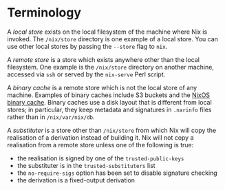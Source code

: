 # Terminology

A *local store* exists on the local filesystem of the machine where
Nix is invoked.  The `/nix/store` directory is one example of a
local store.  You can use other local stores by passing the
`--store` flag to `nix`.

A *remote store* is a store which exists anywhere other than the
local filesystem.  One example is the `/nix/store` directory on
another machine, accessed via `ssh` or served by the `nix-serve`
Perl script.

A *binary cache* is a remote store which is not the local store of
any machine.  Examples of binary caches include S3 buckets and the
[NixOS binary cache](https://cache.nixos.org).  Binary caches use a
disk layout that is different from local stores; in particular, they
keep metadata and signatures in `.narinfo` files rather than in
`/nix/var/nix/db`.

A *substituter* is a store other than `/nix/store` from which Nix will
copy the realisation of a derivation instead of building it.  Nix will
not copy a realisation from a remote store unless one of the following
is true:

- the realisation is signed by one of the `trusted-public-keys`
- the substituter is in the `trusted-substituters` list
- the `no-require-sigs` option has been set to disable signature checking
- the derivation is a fixed-output derivation
